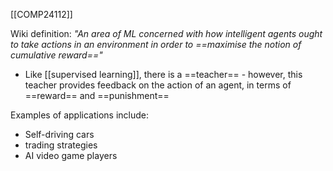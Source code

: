 [[COMP24112]]

Wiki definition:
*"An area of ML concerned with how intelligent agents ought to take actions in an environment in order to ==maximise the notion of cumulative reward=="*

- Like [[supervised learning]], there is a ==teacher== - however, this teacher provides feedback on the action of an agent, in terms of ==reward== and ==punishment==

Examples of applications include:
- Self-driving cars
- trading strategies
- AI video game players